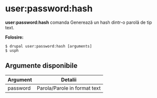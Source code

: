 # user:password:hash
**user:password:hash** comanda Generează un hash dintr-o parolă de tip text.

**Folosire:**
```
$ drupal user:password:hash [arguments] 
$ usph  
```

## Argumente disponibile
Argument | Detalii
---------|-------------
password | Parola/Parole in format text
